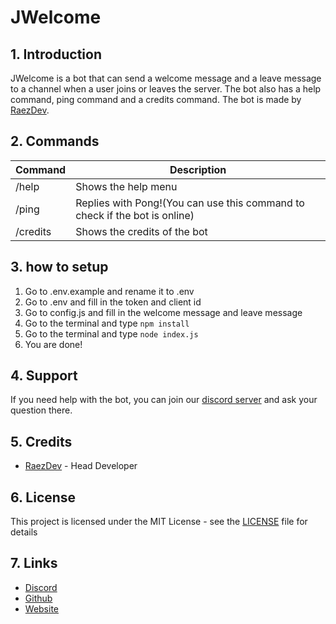 # JWelcome
## 1. Introduction
JWelcome is a bot that can send a welcome message and a leave message to a channel when a user joins or leaves the server. The bot also has a help command, ping command and a credits command. The bot is made by [RaezDev](https://raezdev.link).

## 2. Commands
| Command | Description | 
| ------- | ----------- | 
| /help | Shows the help menu | 
| /ping | Replies with Pong!(You can use this command to check if the bot is online) | 
| /credits | Shows the credits of the bot | 

## 3. how to setup
1. Go to .env.example and rename it to .env
2. Go to .env and fill in the token and client id
3. Go to config.js and fill in the welcome message and leave message
4. Go to the terminal and type `npm install`
5. Go to the terminal and type `node index.js`
6. You are done!

## 4. Support
If you need help with the bot, you can join our [discord server](https://discord.gg/uyesaWrdFu) and ask your question there.

## 5. Credits
- [RaezDev](https://raezdev.link) - Head Developer

## 6. License
This project is licensed under the MIT License - see the [LICENSE](LICENSE) file for details

## 7. Links
- [Discord](https://discord.gg/uyesaWrdFu)
- [Github](https://github.com/RaezDev1/JWelcome)
- [Website](https://raezdev.link)




